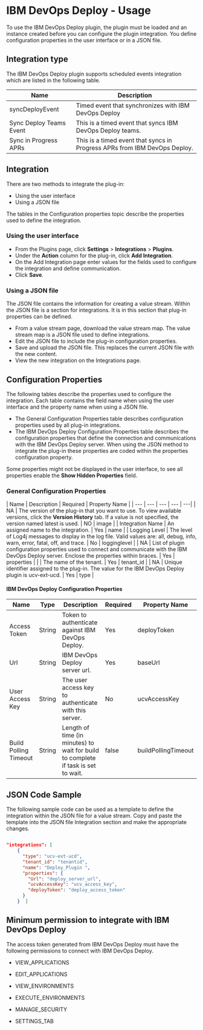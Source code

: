 
# IBM DevOps Deploy - Usage

To use the IBM DevOps Deploy plugin, the plugin must be loaded and an instance created before you can configure the plugin integration. You define configuration properties in the user interface or in a JSON file.

## Integration type

The IBM DevOps Deploy plugin supports scheduled events integration which are listed in the following table.

| Name | Description |
| --- | --- |
| syncDeployEvent | Timed event that synchronizes with IBM DevOps Deploy |
| Sync Deploy Teams Event | This is a timed event that syncs IBM DevOps Deploy teams. |
| Sync in Progress APRs | This is a timed event that syncs in Progress APRs from IBM DevOps Deploy. |

## Integration

There are two methods to integrate the plug-in:

* Using the user interface
* Using a JSON file

The tables in the Configuration properties topic describe the properties used to define the integration.

### Using the user interface

* From the Plugins page, click **Settings** > **Integrations** > **Plugins**.
* Under the **Action** column for the plug-in, click **Add Integration**.
* On the Add Integration page enter values for the fields used to configure the integration and define communication.
* Click **Save**.

### Using a JSON file

The JSON file contains the information for creating a value stream. Within the JSON file is a section for integrations. It is in this section that plug-in properties can be defined.

   * From a value stream page, download the value stream map. The value stream map is a JSON file used to define integrations.
   * Edit the JSON file to include the plug-in configuration properties.
   * Save and upload the JSON file. This replaces the current JSON file with the new content.
   * View the new integration on the Integrations page.

## Configuration Properties

The following tables describe the properties used to configure the integration. Each table contains the field name when using the user interface and the property name when using a JSON file.

   * The General Configuration Properties table describes configuration properties used by all plug-in integrations.
   * The IBM DevOps Deploy Configuration Properties table describes the configuration properties that define the connection and communications with the IBM DevOps Deploy server. When using the JSON method to integrate the plug-in these properties are coded within the properties configuration property.

Some properties might not be displayed in the user interface, to see all properties enable the **Show Hidden Properties** field.

### General Configuration Properties

| Name | Description | Required | Property Name |
| --- | --- | --- | --- | ---|
| NA | The version of the plug-in that you want to use. To view available versions, click the **Version History** tab. If a value is not specified, the version named latest is used. | NO | image |
| Integration Name | An assigned name to the integration. | Yes | name |
| Logging Level | The level of Log4j messages to display in the log file. Valid values are: all, debug, info, warn, error, fatal, off, and trace. | No | logginglevel |
| NA | List of plugin configuration properties used to connect and communicate with the IBM DevOps Deploy server. Enclose the properties within braces. | Yes | properties |
| | The name of the tenant. | Yes | tenant_id |
| NA | Unique identifier assigned to the plug-in. The value for the IBM DevOps Deploy plugin is ucv-ext-ucd. | Yes | type |

#### IBM DevOps Deploy Configuration Properties

| Name | Type | Description | Required | Property Name |
| --- | --- | --- | --- | --- |
| Access Token | String | Token to authenticate against IBM DevOps Deploy. | Yes | deployToken |
| Url | String | IBM DevOps Deploy server url. | Yes | baseUrl |
| User Access Key | String | The user access key to authenticate with this server. | No | ucvAccessKey |
| Build Polling Timeout | String | Length of time (in minutes) to wait for build to complete if task is set to wait. | false | buildPollingTimeout |

## JSON Code Sample

The following sample code can be used as a template to define the integration within the JSON file for a value stream. Copy and paste the template into the JSON file Integration section and make the appropriate changes.

```json

"integrations": [
    {
      "type": "ucv-ext-ucd",
      "tenant_id": "tenantid",
      "name": "Deploy_Plugin ",
      "properties": {
        "Url": "deploy_server_url",
        "ucvAccessKey": "ucv_access_key",
        "deployToken": "deploy_access_token"
      }
    }  ]

```

## Minimum permission to integrate with IBM DevOps Deploy

The access token generated from IBM DevOps Deploy must have the following permissions to connect with IBM DevOps Deploy.

   * VIEW_APPLICATIONS

   * EDIT_APPLICATIONS

   * VIEW_ENVIRONMENTS

   * EXECUTE_ENVIRONMENTS

   * MANAGE_SECURITY

   * SETTINGS_TAB


